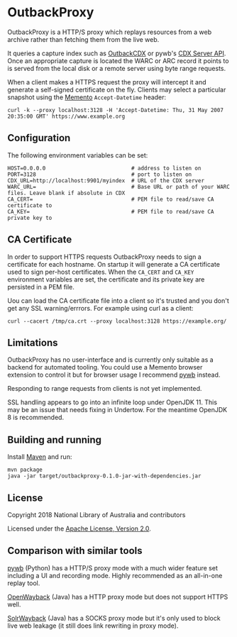 OutbackProxy
============

OutbackProxy is a HTTP/S proxy which replays resources from a web archive rather than fetching them from the
live web.

It queries a capture index such as [OutbackCDX] or pywb's [CDX Server API]. Once an appropriate
capture is located the WARC or ARC record it points to is served from the local disk or a remote server using
byte range requests.

When a client makes a HTTPS request the proxy will intercept it and generate a self-signed certificate on the fly.
Clients may select a particular snapshot using the [Memento] `Accept-Datetime` header:

    curl -k --proxy localhost:3128 -H 'Accept-Datetime: Thu, 31 May 2007 20:35:00 GMT' https://www.example.org

[OutbackCDX]: https://github.com/nla/outbackcdx
[CDX Server API]: https://github.com/webrecorder/pywb/wiki/CDX-Server-API
[Memento]: https://tools.ietf.org/html/rfc7089

Configuration
-------------

The following environment variables can be set:

    HOST=0.0.0.0                           # address to listen on
    PORT=3128                              # port to listen on
    CDX_URL=http://localhost:9901/myindex  # URL of the CDX server
    WARC_URL=                              # Base URL or path of your WARC files. Leave blank if absolute in CDX
    CA_CERT=                               # PEM file to read/save CA certificate to
    CA_KEY=                                # PEM file to read/save CA private key to

CA Certificate
--------------

In order to support HTTPS requests OutbackProxy needs to sign a certificate for each hostname. On startup it will
generate a CA certificate used to sign per-host certificates. When the `CA_CERT` and `CA_KEY` environment variables are
set, the certificate and its private key are persisted in a PEM file.

Uou can load the CA certificate file into a client so it's trusted and you don't get any SSL warning/errrors. For
example using curl as a client:

    curl --cacert /tmp/ca.crt --proxy localhost:3128 https://example.org/  

Limitations
-----------

OutbackProxy has no user-interface and is currently only suitable as a backend for automated tooling. You could use
a Memento browser extension to control it but for browser usage I recommend [pywb] instead.

Responding to range requests from clients is not yet implemented.

SSL handling appears to go into an infinite loop under OpenJDK 11. This may be an issue that needs fixing in Undertow.
For the meantime OpenJDK 8 is recommended.

Building and running
--------------------

Install [Maven] and run:

    mvn package
    java -jar target/outbackproxy-0.1.0-jar-with-dependencies.jar

[Maven]: https://maven.apache.org/

License
-------

Copyright 2018 National Library of Australia and contributors

Licensed under the [Apache License, Version 2.0](LICENSE.txt).

Comparison with similar tools
-----------------------------

[pywb] (Python) has a HTTP/S proxy mode with a much wider feature set including a UI and recording mode. Highly
recommended as an all-in-one replay tool.

[OpenWayback] (Java) has a HTTP proxy mode but does not support HTTPS well.

[SolrWayback] (Java) has a SOCKS proxy mode but it's only used to block live web leakage (it still does link rewriting
in proxy mode).

[pywb]: https://pywb.readthedocs.io/en/latest/manual/configuring.html#http-s-proxy-mode
[OpenWayback]: https://github.com/iipc/openwayback
[SolrWayback]: https://github.com/netarchivesuite/solrwayback
